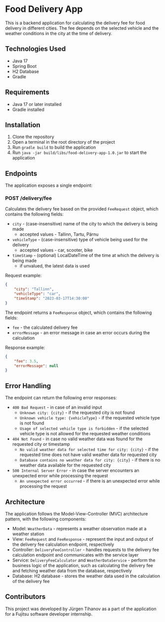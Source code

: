 # Food Delivery App

This is a backend application for calculating the delivery fee for food delivery in different cities.
The fee depends on the selected vehicle and the weather conditions in the city at the time of delivery.

## Technologies Used
- Java 17
- Spring Boot
- H2 Database
- Gradle

## Requirements
- Java 17 or later installed
- Gradle installed

## Installation
1. Clone the repository
2. Open a terminal in the root directory of the project
3. Run `gradle build` to build the application
4. Run `java -jar build/libs/food-delivery-app-1.0.jar` to start the application

## Endpoints
The application exposes a single endpoint:

### POST /delivery/fee

Calculates the delivery fee based on the provided `FeeRequest` object, which contains the following fields:

- `city` - (case-insensitive) name of the city to which the delivery is being made
  - accepted values - Tallinn, Tartu, Pärnu
- `vehicleType` - (case-insensitive) type of vehicle being used for the delivery
  - accepted values - car, scooter, bike
- `timeStamp` - (optional) LocalDateTime of the time at which the delivery is being made
  - if unvalued, the latest data is used

Request example:
```json
{
    "city": "Tallinn",
    "vehicleType": "car",
    "timeStamp": "2023-03-17T14:30:00"
}
```

The endpoint returns a `FeeResponse` object, which contains the following fields:

- `fee` - the calculated delivery fee
- `errorMessage` - an error message in case an error occurs during the calculation

Response example:
```json
{
    "fee": 3.5,
    "errorMessage": null
}
```

## Error Handling

The endpoint can return the following error responses:

- `400 Bad Request` - in case of an invalid input
  - `Unknown city: {city}` - if the requested city is not found
  - `Unknown vehicle type: {vehicleType}` - if the requested vehicle type is not found
  - `Usage of selected vehicle type is forbidden` - if the selected vehicle type is not allowed for the requested weather conditions
- `404 Not Found` - in case no valid weather data was found for the requested city or timestamp
  - `No valid weather data for selected time for city: {city}` - if the requested time does not have valid weather data for requested city
  - `Database contains no weather data for city: {city}` - if there is no weather data available for the requested city
- `500 Internal Server Error` - in case the server encounters an unexpected error while processing the request
  - `An unexpected error occurred` - if there is an unexpected error while processing the request



## Architecture
The application follows the Model-View-Controller (MVC) architecture pattern, with the following components:

- Model: `WeatherData` - represents a weather observation made at a weather station
- View: `FeeRequest` and `FeeResponse` - represent the input and output of the delivery fee calculation endpoint, respectively
- Controller: `DeliveryFeeController` - handles requests to the delivery fee calculation endpoint and communicates with the service layer
- Service: `DeliveryFeeCalculator` and `WeatherDataService` - perform the business logic of the application, such as calculating the delivery fee and fetching weather data from the database, respectively
- Database: H2 database - stores the weather data used in the calculation of the delivery fee

## Contributors
This project was developed by Jürgen Tihanov as a part of the application for a Fujitsu software developer internship.
